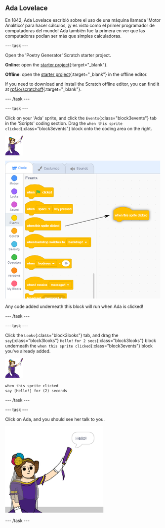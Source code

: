 ## Ada Lovelace

En 1842, Ada Lovelace escribió sobre el uso de una máquina llamada 'Motor Analítico' para hacer cálculos, ¡y es visto como el primer programador de computadoras del mundo! Ada también fue la primera en ver que las computadoras podían ser más que simples calculadoras.

\--- task \---

Open the 'Poetry Generator' Scratch starter project.

**Online**: open the [starter project](http://rpf.io/poetry-on){:target="_blank"}.

**Offline**: open the [starter project](http://rpf.io/p/en/beat-the-goalie-go){:target="_blank"} in the offline editor.

If you need to download and install the Scratch offline editor, you can find it at [rpf.io/scratchoff](http://rpf.io/scratchoff){:target="_blank"}.

\--- /task \---

\--- task \---

Click on your 'Ada' sprite, and click the `Events`{:class="block3events"} tab in the 'Scripts' coding section. Drag the `when this sprite clicked`{:class="block3events"} block onto the coding area on the right.

![ada sprite](images/ada-sprite.png)

![dragging when this sprite clicked block](images/poetry-click.png)

Any code added underneath this block will run when Ada is clicked!

\--- /task \---

\--- task \---

Click the `Looks`{:class="block3looks"} tab, and drag the `say`{:class="block3looks"} `Hello!` `for 2 secs`{:class="block3looks"} block underneath the `when this sprite clicked`{:class="block3events"} block you've already added.

![ada sprite](images/ada-sprite.png)

```blocks3
when this sprite clicked
say [Hello!] for (2) seconds
```

\--- /task \---

\--- task \---

Click on Ada, and you should see her talk to you.

![screenshot](images/poetry-say-test.png)

\--- /task \---